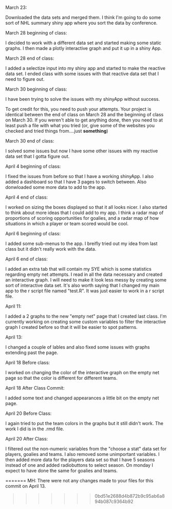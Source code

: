 March 23:

Downloaded the data sets and merged them. I think I'm going to do some sort of NHL summary shiny app where you sort the data by conference.

March 28 beginning of class:

I decided to work with a different data set and started making some static graphs. I then made a plotly interactive graph and put it up in a shiny App.

March 28 end of class:

I added a selectize input into my shiny app and started to make the reactive data set. I ended class with some issues with that reactive data set that I need to figure out. 

March 30 beginning of class:

I have been trying to solve the issues with my shinyApp without success.

To get credit for this, you need to push your attempts. Your project is identical between the end of class on March 28 and the beginning of class on March 30. If you weren't able to get anything done, then you need to at least push a file with what you tried (or, give some of the websites you checked and tried things from....just __something__)


March 30 end of class:

I solved some issues but now I have some other issues with my reactive data set that I gotta figure out.


April 4 beginning of class:

I fixed the issues from before so that I have a working shinyApp. I also added a dashboard so that I have 3 pages to switch between. Also donwloaded some more data to add to the app.

April 4 end of class:

I worked on sizing the boxes displayed so that it all looks nicer. I also started to think about more ideas that I could add to my app. I think a radar map of proportions of scoring opportunities for goalies, and a radar map of how situations in which a player or team scored would be cool.

April 6 beginning of class:

I added some sub-menus to the app. I breifly tried out my idea from last class but it didn't really work with the data. 

April 6 end of class:

I added an extra tab that will contain my SYE which is some statistics regarding empty net attempts. I read in all the data necessary and created an interactive graph. I will need to make it look less messy by creating some sort of interactive data set. It's also worth saying that I changed my main app to the r script file named "test.R". It was just easier to work in a r script file.

April 11:

I added a 2 graphs to the new "empty net" page that I created last class. I'm currently working on creating some custom variables to filter the interactive graph I created before so that it will be easier to spot patterns.

April 13:

I changed a couple of lables and also fixed some issues with graphs extending past the page.


April 18 Before class:

I worked on changing the color of the interactive graph on the empty net page so that the color is different for different teams. 


April 18 After Class Commit:

I added some text and changed appearances a little bit on the empty net page.


April 20 Before Class:

I again tried to put the team colors in the graphs but it still didn't work. The work I did is in the .rmd file.

April 20 After Class:

I filtered out the non-numeric variables from the "choose a stat" data set for players, goalies and teams. I also removed some unimportant variables. I then added more data for the players data set so that I have 5 seasons instead of one and added radiobuttons to select season. On monday I expect to have done the same for goalies and teams.

=======
MH: There were not any changes made to your files for this commit on April 13.
>>>>>>> 0bd51e2688d4b872b9c95ab6a894b087c9364b92
